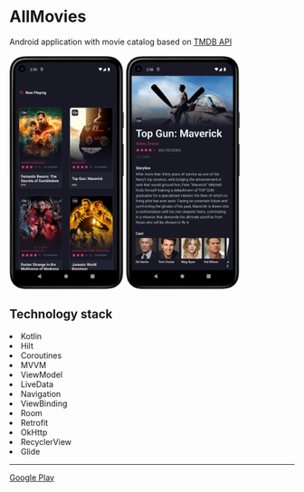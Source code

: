 
# AllMovies

Android application with movie catalog based on [TMDB API](https://www.themoviedb.org/)
<br><br>
<img src="https://github.com/sergeytutushkin/AllMovies/blob/master/app/src/main/res/drawable/screenshot_list.webp?raw=true" width="40%">
<img src="https://github.com/sergeytutushkin/AllMovies/blob/master/app/src/main/res/drawable/screenshot_details.webp?raw=true" width="40%">

Technology stack
---
<li>Kotlin
<li>Hilt
<li>Coroutines
<li>MVVM
<li>ViewModel
<li>LiveData
<li>Navigation
<li>ViewBinding
<li>Room
<li>Retrofit
<li>OkHttp
<li>RecyclerView
<li>Glide

---
[Google Play](https://play.google.com/store/apps/details?id=dev.tutushkin.allmovies)
